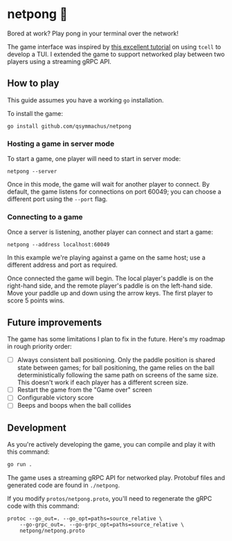 netpong 🏓
==========

Bored at work? Play pong in your terminal over the network!

The game interface was inspired by [this excellent tutorial](https://earthly.dev/blog/pongo/) on using `tcell` to develop a TUI. I extended the game to support networked play between two players using a streaming gRPC API.

How to play
-----------

This guide assumes you have a working `go` installation.

To install the game:

```
go install github.com/qsymmachus/netpong
```

### Hosting a game in server mode

To start a game, one player will need to start in server mode:

```
netpong --server
```

Once in this mode, the game will wait for another player to connect. By default, the game listens for connections on port 60049; you can choose a different port using the `--port` flag.

### Connecting to a game

Once a server is listening, another player can connect and start a game:

```
netpong --address localhost:60049
```

In this example we're playing against a game on the same host; use a different address and port as required.

Once connected the game will begin. The local player's paddle is on the right-hand side, and the remote player's paddle is on the left-hand side. Move your paddle up and down using the arrow keys. The first player to score 5 points wins.

Future improvements
-------------------

The game has some limitations I plan to fix in the future. Here's my roadmap in rough priority order:

- [ ] Always consistent ball positioning. Only the paddle position is shared state between games; for ball positioning, the game relies on the ball deterministically following the same path on screens of the same size. This doesn't work if each player has a different screen size.
- [ ] Restart the game from the "Game over" screen
- [ ] Configurable victory score
- [ ] Beeps and boops when the ball collides

Development
-----------

As you're actively developing the game, you can compile and play it with this command:

```sh
go run .
```

The game uses a streaming gRPC API for networked play. Protobuf files and generated code are found in `./netpong`.

If you modify `protos/netpong.proto`, you'll need to regenerate the gRPC code with this command:

```
protoc --go_out=. --go_opt=paths=source_relative \
    --go-grpc_out=. --go-grpc_opt=paths=source_relative \
    netpong/netpong.proto
```
